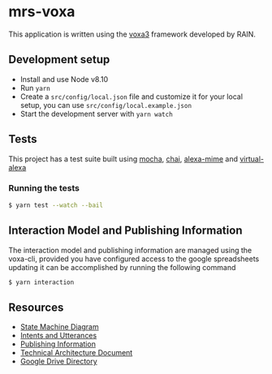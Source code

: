 # mrs-voxa

This application is written using the [voxa3](https://github.com/mediarain/voxa) framework developed by RAIN.

## Development setup

- Install and use Node v8.10
- Run `yarn`
- Create a `src/config/local.json` file and customize it for your local setup, you can use `src/config/local.example.json`
- Start the development server with `yarn watch`

## Tests

This project has a test suite built using [mocha](https://mochajs.org/), [chai](https://www.chaijs.com/), [alexa-mime](https://www.npmjs.com/package/alexa-mime) and [virtual-alexa](https://www.npmjs.com/package/virtual-alexa)

### Running the tests

```sh
$ yarn test --watch --bail
```

## Interaction Model and Publishing Information

The interaction model and publishing information are managed using the voxa-cli, provided you have configured access to the google spreadsheets updating it can be accomplished by running the following command

```sh
$ yarn interaction
```

## Resources

- [State Machine Diagram](#)
- [Intents and Utterances](#)
- [Publishing Information](#)
- [Technical Architecture Document](#)
- [Google Drive Directory](#)

